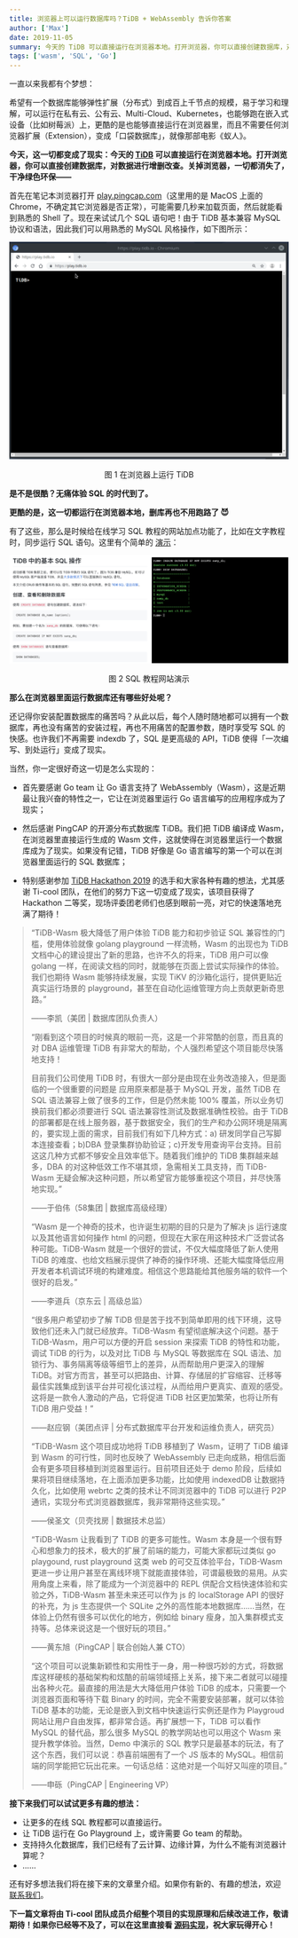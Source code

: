 ```yaml
---
title: 浏览器上可以运行数据库吗？TiDB + WebAssembly 告诉你答案
author: ['Max']
date: 2019-11-05
summary: 今天的 TiDB 可以直接运行在浏览器本地。打开浏览器，你可以直接创建数据库，对数据进行增删改查。关掉浏览器，一切都消失了，干净绿色环保
tags: ['wasm', 'SQL', 'Go']
---
```


一直以来我都有个梦想：

希望有一个数据库能够弹性扩展（分布式）到成百上千节点的规模，易于学习和理解，可以运行在私有云、公有云、Multi-Cloud、Kubernetes，也能够跑在嵌入式设备（比如树莓派）上，更酷的是也能够直接运行在浏览器里，而且不需要任何浏览器扩展（Extension），变成「口袋数据库」，就像那部电影《蚁人》。

**今天，这一切都变成了现实：今天的 [TiDB](https://github.com/pingcap/tidb) 可以直接运行在浏览器本地。打开浏览器，你可以直接创建数据库，对数据进行增删改查。关掉浏览器，一切都消失了，干净绿色环保——**

首先在笔记本浏览器打开 [play.pingcap.com](https://play.pingcap.com)（这里用的是 MacOS 上面的 Chrome，不确定其它浏览器是否正常），可能需要几秒来加载页面，然后就能看到熟悉的 Shell 了。现在来试试几个 SQL 语句吧！由于 TiDB 基本兼容 MySQL 协议和语法，因此我们可以用熟悉的 MySQL 风格操作，如下图所示：

![图 1 在浏览器上运行 TiDB](media/tidb-in-the-browser-running-a-golang-database-on-wasm/demo-1.gif)

<center>图 1 在浏览器上运行 TiDB</center>

**是不是很酷？无痛体验 SQL 的时代到了。**

**更酷的是，这一切都运行在浏览器本地，删库再也不用跑路了 😈**

有了这些，那么是时候给在线学习 SQL 教程的网站加点功能了，比如在文字教程时，同步运行 SQL 语句。这里有个简单的 [演示](https://tour.pingcap.com/)：

![图 2 SQL 教程网站演示](media/tidb-in-the-browser-running-a-golang-database-on-wasm/demo-2.png)

<center>图 2 SQL 教程网站演示</center>

**那么在浏览器里面运行数据库还有哪些好处呢？**

还记得你安装配置数据库的痛苦吗？从此以后，每个人随时随地都可以拥有一个数据库，再也没有痛苦的安装过程，再也不用痛苦的配置参数，随时享受写 SQL 的快感。也许我们不再需要 indexdb 了，SQL 是更高级的 API，TiDB 使得「一次编写、到处运行」变成了现实。

当然，你一定很好奇这一切是怎么实现的：

+ 首先要感谢 Go team 让 Go 语言支持了 WebAssembly（Wasm），这是近期最让我兴奋的特性之一，它让在浏览器里运行 Go 语言编写的应用程序成为了现实；

+ 然后感谢 PingCAP 的开源分布式数据库 TiDB。我们把 TiDB 编译成 Wasm，在浏览器里直接运行生成的 Wasm 文件，这就使得在浏览器里运行一个数据库成为了现实。如果没有记错，TiDB 好像是 Go 语言编写的第一个可以在浏览器里面运行的 SQL 数据库；

+ 特别感谢参加 [TiDB Hackathon 2019](https://github.com/pingcap/presentations/blob/master/hackathon-2019/hackathon-2019-projects.md) 的选手和大家各种有趣的想法，尤其感谢 Ti-cool 团队，在他们的努力下这一切变成了现实，该项目获得了 Hackathon 二等奖，现场评委团老师们也感到眼前一亮，对它的快速落地充满了期待！​

>“TiDB-Wasm 极大降低了用户体验 TiDB 能力和初步验证 SQL 兼容性的门槛，使用体验就像 golang playground 一样流畅，Wasm 的出现也为 TiDB 文档中心的建设提出了新的思路，也许不久的将来，TiDB 用户可以像 golang 一样，在阅读文档的同时，就能够在页面上尝试实际操作的体验。我们也期待 Wasm 能够持续发展，实现 TiKV 的沙箱化运行，提供更贴近真实运行场景的 playground，甚至在自动化运维管理方向上贡献更新奇思路。”
>
>——李凯（美团 | 数据库团队负责人）
>
>“刚看到这个项目的时候真的眼前一亮，这是一个非常酷的创意，而且真的对 DBA 运维管理 TiDB 有非常大的帮助，个人强烈希望这个项目能尽快落地支持！
>
>目前我们公司使用 TiDB 时，有很大一部分是由现在业务改造接入，但是面临的一个很重要的问题是 应用原来都是基于 MySQL 开发，虽然 TiDB 在 SQL 语法兼容上做了很多的工作，但是仍然未能 100% 覆盖，所以业务切换前我们都必须要进行 SQL 语法兼容性测试及数据准确性校验。由于 TiDB 的部署都是在线上服务器，基于数据安全，我们的生产和办公网环境是隔离的，要实现上面的需求，目前我们有如下几种方式：a) 研发同学自己写脚本连接查看；b)DBA 登录集群协助验证；c)开发专用查询平台支持。目前这这几种方式都不够安全且效率低下。随着我们维护的 TiDB 集群越来越多，DBA 的对这种低效工作不堪其烦，急需相关工具支持，而 TiDB-Wasm 无疑会解决这种问题，所以希望官方能够重视这个项目，并尽快落地实现。”
>
>——于伯伟（58集团 | 数据库高级经理）
>
>
>“Wasm 是一个神奇的技术，也许诞生初期的目的只是为了解决 js 运行速度以及其他语言如何操作 html 的问题，但现在大家在用这种技术广泛尝试各种可能。TiDB-Wasm 就是一个很好的尝试，不仅大幅度降低了新人使用 TiDB 的难度、也给文档展示提供了神奇的操作环境、还能大幅度降低应用开发者本机调试环境的构建难度。相信这个思路能给其他服务端的软件一个很好的启发。”
>
>——李道兵（京东云 | 高级总监）
>
>“很多用户希望初步了解 TiDB 但是苦于找不到简单即用的线下环境，这导致他们还未入门就已经放弃。TiDB-Wasm 有望彻底解决这个问题。基于 TiDB-Wasm，用户可以方便的开启 session 来探索 TiDB 的特性和功能，调试 TiDB 的行为，以及对比 TiDB 与 MySQL 等数据库在 SQL 语法、加锁行为、事务隔离等级等细节上的差异，从而帮助用户更深入的理解 TiDB。对官方而言，甚至可以把路由、计算、存储层的扩容缩容、迁移等最佳实践集成到该平台并可视化该过程，从而给用户更真实、直观的感受。这将是一款令人激动的产品，它将促进 TiDB 社区更加繁荣，也将让所有 TiDB 用户受益！”
>
>——赵应钢（美团点评 | 分布式数据库平台开发和运维负责人，研究员）
>
>“TiDB-Wasm 这个项目成功地将 TiDB 移植到了 Wasm，证明了 TiDB 编译到 Wasm 的可行性，同时也反映了 WebAssembly 已走向成熟，相信后面会有更多项目移植到浏览器里运行。目前项目还处于 demo 阶段，后续如果将项目继续落地，在上面添加更多功能，比如使用 indexedDB 让数据持久化，比如使用 webrtc 之类的技术让不同浏览器中的 TiDB 可以进行 P2P 通讯，实现分布式浏览器数据库，我非常期待这些实现。”
>
>——侯圣文（贝壳找房 | 数据技术总监）
>
>“TiDB-Wasm 让我看到了 TiDB 的更多可能性。Wasm 本身是一个很有野心和想象力的技术，极大的扩展了前端的能力，可能大家都玩过类似 go playgound, rust playground 这类 web 的可交互体验平台，TiDB-Wasm 更进一步让用户甚至在离线环境下就能直接体验，可谓最极致的易用。从实用角度上来看，除了能成为一个浏览器中的 REPL 供配合文档快速体验和实验之外，TiDB-Wasm 甚至未来还可以作为 js 的 localStorage API 的很好的补充，为 js 生态提供一个 SQLite 之外的高性能本地数据库……当然，在体验上仍然有很多可以优化的地方，例如给 binary 瘦身，加入集群模式支持等。总体来说这是一个很好玩的项目。”
>
>——黄东旭（PingCAP | 联合创始人兼 CTO）
>
>“这个项目可以说集新颖性和实用性于一身，用一种很巧妙的方式，将数据库这样硬核的基础架构和炫酷的前端领域搭上关系，接下来二者就可以碰撞出各种火花。最直接的用法是大大降低用户体验 TiDB 的成本，只需要一个浏览器页面和等待下载 Binary 的时间，完全不需要安装部署，就可以体验 TiDB 基本的功能，无论是嵌入到文档中快速运行实例还是作为 Playgroud 网站让用户自由发挥，都非常合适。再扩展想一下，TiDB 可以看作 MySQL 的替代品，那么很多 MySQL 的教学网站也可以用这个 Wasm 来提升教学体验。当然，Demo 中演示的 SQL 教学只是最基本的玩法，有了这个东西，我们可以说：恭喜前端圈有了一个 JS 版本的 MySQL。相信前端的同学能把它玩出花来。一句话总结：这绝对是一个叫好又叫座的项目。”
>
>——申砾（PingCAP | Engineering VP）

**接下来我们可以试试更多有趣的想法：**

+ 让更多的在线 SQL 教程都可以直接运行。
+ 让 TiDB 运行在 Go Playground 上，或许需要 Go team 的帮助。
+ 支持持久化数据库，我们已经有了云计算、边缘计算，为什么不能有浏览器计算呢？
+ ……

还有好多想法我们将在接下来的文章里介绍。如果你有新的、有趣的想法，欢迎 [联系我们](mailto:info@pingcap.com)。

**下一篇文章将由 Ti-cool 团队成员介绍整个项目的实现原理和后续改进工作，敬请期待！如果你已经等不及了，可以在这里直接看 [源码实现](https://github.com/pingcap/tidb/pull/13069)，祝大家玩得开心！**
